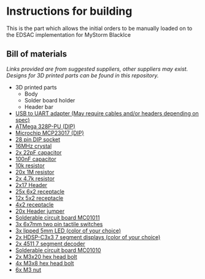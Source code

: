 # Instructions for building
This is the part which allows the initial orders to be manually loaded on to the EDSAC implementation for MyStorm BlackIce
## Bill of materials
_Links provided are from suggested suppliers, other suppliers may exist\._
_Designs for 3D printed parts can be found in this repository\._ 
* 3D printed parts
  * Body
  * Solder board holder
  * Header bar
* [USB to UART adapter \(May require cables and/or headers depending on spec\)](www.amazon.co.uk/UART-CP2102-Module-Serial-Converter/dp/B00AFRXKFU)
* [ATMega 328P-PU \(DIP\)](uk.farnell.com/microchip/atmega328p-pu/mcu-8bit-atmega-20mhz-dip-28/dp/1715487)
* [Microchip MCP23017 \(DIP\)](uk.farnell.com/microchip/mcp23017-e-sp/ic-io-expander-16bit-i2c-28dip/dp/1332088)
* [28 pin DIP socket](uk.farnell.com/3m/4828-3004-cp/dip-socket-28pos-2row-2-54mm-th/dp/2672306)
* [16MHz crystal](uk.farnell.com/qantek-technology-corporation/qcl16-0000f18b23b/crystal-16mhz-18pf-hc-49us/dp/2508458)
* [2x 22pF capacitor](uk.farnell.com/multicomp/mcchu5220j5/cap-cer-c0g-np0-22pf-50v-rad/dp/9411674)
* [100nF capacitor](uk.farnell.com/multicomp/mcfyu6104z6/cap-cer-y5v-100nf-50v-rad/dp/9411887)
* [10k resistor](uk.farnell.com/te-connectivity/cfr16j10k/resistor-carbon-10k-0-25w-5/dp/2329474)
* [20x 1M resistor](uk.farnell.com/multicomp/mcre000073/resistor-carbon-film-125mw-1m/dp/1700277)
* [2x 4.7k resistor](uk.farnell.com/multicomp/mcre000045/resistor-carbon-film-4-7k-0-125w/dp/1700245)
* [2x17 Header](uk.farnell.com/wurth-elektronik/61303421121/header-2-54mm-pin-tht-vert-34way/dp/2356146)
* [25x 6x2 receptacle](uk.farnell.com/amphenol-fci/76342-306lf/socket-2row-6-6way/dp/1098051)
* [12x 5x2 receptacle](uk.farnell.com/harwin/m20-7830546/socket-pcb-0-1-5-5way/dp/7992009)
* [4x2 receptacle](uk.farnell.com/harwin/m20-7830446/socket-pcb-0-1-4-4way/dp/7991991)
* [20x Header jumper](uk.farnell.com/3m/969102-0000-da/shunt-bar-2pos-2-54mm/dp/2579814)
* [Solderable circuit board MC01011](cpc.farnell.com/multicomp/mc01011/circuit-board-152x52-550-ic-board/dp/PC01290)
* [3x 6x7mm two pin tactile switches](uk.farnell.com/multicomp/mc32879/switch-tactile-spst-no-50ma-though/dp/1712994)
* [3x lipped 5mm LED \(color of your choice\)](uk.farnell.com/multicomp/703-0097/led-5mm-green-150mcd-572nm/dp/2112108)
* [2x HDSP-C3x3 7 segment displays \(color of your choice\)](uk.farnell.com/broadcom-limited/hdsp-c3e3/led-display-9-1mm-red-cc/dp/1830006)
* [2x 4511 7 segment decoder](uk.farnell.com/texas-instruments/cd4511be/4000-cmos-4511-dip16-18v/dp/1106122)
* [Solderable circuit board MC01010](cpc.farnell.com/multicomp/mc01010/circuit-board-95x72-780-ic-board/dp/PC01289)
* [2x M3x20 hex head bolt](uk.rs-online.com/web/p/socket-screws/4733530/)
* [4x M3x8 hex head bolt](uk.rs-online.com/web/p/socket-screws/4679789/)
* [6x M3 nut](uk.rs-online.com/web/p/hex-nuts/1224400/)

